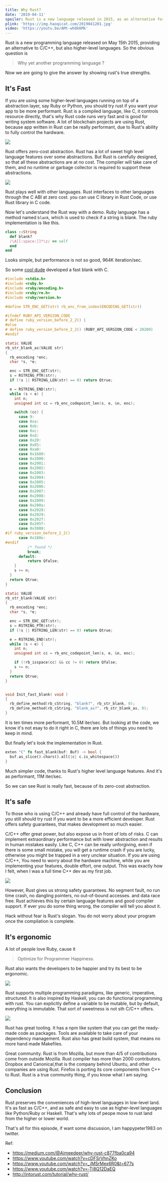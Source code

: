 ```yaml
---
title: Why Rust?
date: '2019-04-11'
spoiler: Rust is a new language released in 2015, as an alternative for C/C++, or other higher-level languages. Why yet another programming language? Let's explore its strengths now.
plink: 'https://img.haoqicat.com/2019041201.jpg'
video: 'https://youtu.be/AMt-whOk6Mk'
---
```


Rust is a new programming language released on May 15th 2015, providing an alternative to C/C++, but also higher-level languages. So the obvious question is

> Why yet another programming language ?

Now we are going to give the answer by showing rust's true strengths.

## It's Fast

If you are using some higher-level languages running on top of a abstraction layer, say Ruby or Python, you should try rust if you want your app to be more performant.
Rust is a compiled language, like C, it controls resource directly, that's why Rust code runs very fast and is good for writing system software. A lot of blockchain projects are using Rust, because app written in Rust can be really performant, due to Rust's ability to fully control the hardware.

![](https://img.haoqicat.com/2019041203.jpg)

Rust offers zero-cost abstraction. Rust has a lot of sweet high level language features over some abstractions. But Rust is carefully designed, so that all these abstractions are at no cost. The compiler will take care of them, and no runtime or garbage collector is required to support these abstractions.

![](https://img.haoqicat.com/2019041204.jpg)

Rust plays well with other languages. Rust interfaces to other languages through the C ABI at zero cost. you can use C library in Rust Code, or use Rust library in C code.

Now let's understand the Rust way with a demo. Ruby language has a method named `blank`, which is used to check if a string is blank. The ruby implementation is like this.

```ruby
class ::String
  def blank?
  /\A[[:space:]]*\z/ == self
  end
end
```

Looks simple, but performance is not so good, 964K iteration/sec.

So some [cool dude](https://github.com/SamSaffron/fast_blank) developed a fast blank with C.

```c
#include <stdio.h>
#include <ruby.h>
#include <ruby/encoding.h>
#include <ruby/re.h>
#include <ruby/version.h>

#define STR_ENC_GET(str) rb_enc_from_index(ENCODING_GET(str))

#ifndef RUBY_API_VERSION_CODE
# define ruby_version_before_2_2() 1
#else
# define ruby_version_before_2_2() (RUBY_API_VERSION_CODE < 20200)
#endif

static VALUE
rb_str_blank_as(VALUE str)
{
  rb_encoding *enc;
  char *s, *e;

  enc = STR_ENC_GET(str);
  s = RSTRING_PTR(str);
  if (!s || RSTRING_LEN(str) == 0) return Qtrue;

  e = RSTRING_END(str);
  while (s < e) {
    int n;
    unsigned int cc = rb_enc_codepoint_len(s, e, &n, enc);

    switch (cc) {
      case 9:
      case 0xa:
      case 0xb:
      case 0xc:
      case 0xd:
      case 0x20:
      case 0x85:
      case 0xa0:
      case 0x1680:
      case 0x2000:
      case 0x2001:
      case 0x2002:
      case 0x2003:
      case 0x2004:
      case 0x2005:
      case 0x2006:
      case 0x2007:
      case 0x2008:
      case 0x2009:
      case 0x200a:
      case 0x2028:
      case 0x2029:
      case 0x202f:
      case 0x205f:
      case 0x3000:
#if ruby_version_before_2_2()
      case 0x180e:
#endif
          /* found */
          break;
      default:
          return Qfalse;
    }
    s += n;
  }
  return Qtrue;
}

static VALUE
rb_str_blank(VALUE str)
{
  rb_encoding *enc;
  char *s, *e;

  enc = STR_ENC_GET(str);
  s = RSTRING_PTR(str);
  if (!s || RSTRING_LEN(str) == 0) return Qtrue;

  e = RSTRING_END(str);
  while (s < e) {
    int n;
    unsigned int cc = rb_enc_codepoint_len(s, e, &n, enc);

    if (!rb_isspace(cc) && cc != 0) return Qfalse;
    s += n;
  }
  return Qtrue;
}


void Init_fast_blank( void )
{
  rb_define_method(rb_cString, "blank?", rb_str_blank, 0);
  rb_define_method(rb_cString, "blank_as?", rb_str_blank_as, 0);
}
```

It is ten times more performant, 10.5M iter/sec. But looking at the code, we know it's not esay to do it right in C, there are lots of things you need to keep in mind.

But finally let's look the implementation in Rust.

```rust
exten "C" fn fast_blank(buf: Buf) -> bool {
  buf.as_slice().chars().all(|c| c.is_whitespace())
}
```

Much simpler code, thanks to Rust's higher level language features. And it's as performant, 11M iter/sec.

So we can see Rust is really fast, because of its zero-cost abstraction.

## It's safe

To those who is using C/C++ and already have full control of the hardware, you still should try rust if you want to be a more efficient developer. Rust offers safety guarantees, that makes development so much easier.

C/C++ offer great power, but also expose us in front of lots of risks. C can implement extraordinary performance but with lower abstraction and results in human mistakes easily. Like C, C++ can be really unforgiving, even if there is some small mistake, you will get a runtime crash if you are lucky, otherwise you might be trapped in a very unclear situation. If you are using C/C++, You need to worry about the hardware machine, while you are implementing your features, double effort, one output. This was exactly how I felt, when I was a full time C++ dev as my first job.

![](https://img.haoqicat.com/2019041205.jpg)

However, Rust gives us strong safety guarantees. No segment fault, no run time crash, no dangling pointers, no out-of-bound accesses. and data race free. Rust achieves this by certain language features and good compiler support. If ever you do some thing wrong, the compiler will tell you about it.

Hack without fear is Rust's slogan. You do not worry about your program once the compilation is complete.

## It's ergonomic

A lot of people love Ruby, cause it

>Optimize for Programmer Happiness.

Rust also wants the developers to be happier and try its best to be ergonomic.

![](https://img.haoqicat.com/2019041206.jpg)

Rust supports multiple programming paradigms, like generic, imperative, structured. It is also inspired by Haskell, you can do functional programming with rust. You can explicitly define a variable to be mutable, but by default, everything is immutable. That sort of sweetness is not sth C/C++ offers.

![](https://img.haoqicat.com/2019041207.jpg)

Rust has great tooling. It has a npm like system that you can get the ready-made code as packages. Tools are available to take care of your dependency management. Rust also has great build system, that means no more hand made Makefiles.

Great community. Rust is from Mozilla, but more than 4/5 of contributions come from outside Mozilla. Rust compiler has more than 2000 contributors. Dropbox and Canonical,that is the company behind Ubuntu, and other companies are using Rust. Firefox is porting its core components from C++ to Rust. Rust is a true community thing, if you know what I am saying.

## Conclusion

Rust preserves the conveniences of high-level languages in low-level land. It's as fast as C/C++, and as safe and easy to use as higher-level languages like Python/Ruby or Haskell. That's why lots of peope move to rust land from the higher or lower world.

That's all for this episode, if want some discussion, I am happypeter1983 on twitter.

Ref:
- https://medium.com/@Aimeedeer/why-rust-c877fba0ca94
- https://www.youtube.com/watch?v=cDFSrVhnZKo
- https://www.youtube.com/watch?v=_jMSrMex6R0&t=677s
- https://www.youtube.com/watch?v=-Tj8Q12DaEQ
- http://intorust.com/tutorial/why-rust/
